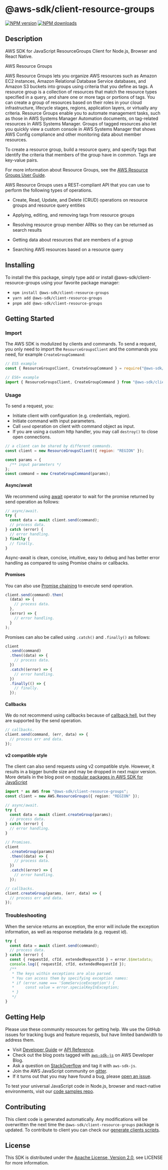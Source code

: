 <!-- generated file, do not edit directly -->

# @aws-sdk/client-resource-groups

[![NPM version](https://img.shields.io/npm/v/@aws-sdk/client-resource-groups/latest.svg)](https://www.npmjs.com/package/@aws-sdk/client-resource-groups)
[![NPM downloads](https://img.shields.io/npm/dm/@aws-sdk/client-resource-groups.svg)](https://www.npmjs.com/package/@aws-sdk/client-resource-groups)

## Description

AWS SDK for JavaScript ResourceGroups Client for Node.js, Browser and React Native.

<fullname>AWS Resource Groups</fullname>

<p>AWS Resource Groups lets you organize AWS resources such as Amazon EC2 instances, Amazon Relational Database Service
databases, and Amazon S3 buckets into groups using criteria that you define as tags. A
resource group is a collection of resources that match the resource types specified in a
query, and share one or more tags or portions of tags. You can create a group of
resources based on their roles in your cloud infrastructure, lifecycle stages, regions,
application layers, or virtually any criteria. Resource Groups enable you to automate management
tasks, such as those in AWS Systems Manager Automation documents, on tag-related resources in
AWS Systems Manager. Groups of tagged resources also let you quickly view a custom console in
AWS Systems Manager that shows AWS Config compliance and other monitoring data about member
resources.</p>
<p>To create a resource group, build a resource query, and specify tags that identify the
criteria that members of the group have in common. Tags are key-value pairs.</p>
<p>For more information about Resource Groups, see the <a href="https://docs.aws.amazon.com/ARG/latest/userguide/welcome.html">AWS Resource Groups User Guide</a>.</p>
<p>AWS Resource Groups uses a REST-compliant API that you can use to perform the following types of
operations.</p>
<ul>
<li>
<p>Create, Read, Update, and Delete (CRUD) operations on resource groups and
resource query entities</p>
</li>
<li>
<p>Applying, editing, and removing tags from resource groups</p>
</li>
<li>
<p>Resolving resource group member ARNs so they can be returned as search
results</p>
</li>
<li>
<p>Getting data about resources that are members of a group</p>
</li>
<li>
<p>Searching AWS resources based on a resource query</p>
</li>
</ul>

## Installing

To install the this package, simply type add or install @aws-sdk/client-resource-groups
using your favorite package manager:

- `npm install @aws-sdk/client-resource-groups`
- `yarn add @aws-sdk/client-resource-groups`
- `pnpm add @aws-sdk/client-resource-groups`

## Getting Started

### Import

The AWS SDK is modulized by clients and commands.
To send a request, you only need to import the `ResourceGroupsClient` and
the commands you need, for example `CreateGroupCommand`:

```js
// ES5 example
const { ResourceGroupsClient, CreateGroupCommand } = require("@aws-sdk/client-resource-groups");
```

```ts
// ES6+ example
import { ResourceGroupsClient, CreateGroupCommand } from "@aws-sdk/client-resource-groups";
```

### Usage

To send a request, you:

- Initiate client with configuration (e.g. credentials, region).
- Initiate command with input parameters.
- Call `send` operation on client with command object as input.
- If you are using a custom http handler, you may call `destroy()` to close open connections.

```js
// a client can be shared by different commands.
const client = new ResourceGroupsClient({ region: "REGION" });

const params = {
  /** input parameters */
};
const command = new CreateGroupCommand(params);
```

#### Async/await

We recommend using [await](https://developer.mozilla.org/en-US/docs/Web/JavaScript/Reference/Operators/await)
operator to wait for the promise returned by send operation as follows:

```js
// async/await.
try {
  const data = await client.send(command);
  // process data.
} catch (error) {
  // error handling.
} finally {
  // finally.
}
```

Async-await is clean, concise, intuitive, easy to debug and has better error handling
as compared to using Promise chains or callbacks.

#### Promises

You can also use [Promise chaining](https://developer.mozilla.org/en-US/docs/Web/JavaScript/Guide/Using_promises#chaining)
to execute send operation.

```js
client.send(command).then(
  (data) => {
    // process data.
  },
  (error) => {
    // error handling.
  }
);
```

Promises can also be called using `.catch()` and `.finally()` as follows:

```js
client
  .send(command)
  .then((data) => {
    // process data.
  })
  .catch((error) => {
    // error handling.
  })
  .finally(() => {
    // finally.
  });
```

#### Callbacks

We do not recommend using callbacks because of [callback hell](http://callbackhell.com/),
but they are supported by the send operation.

```js
// callbacks.
client.send(command, (err, data) => {
  // process err and data.
});
```

#### v2 compatible style

The client can also send requests using v2 compatible style.
However, it results in a bigger bundle size and may be dropped in next major version. More details in the blog post
on [modular packages in AWS SDK for JavaScript](https://aws.amazon.com/blogs/developer/modular-packages-in-aws-sdk-for-javascript/)

```ts
import * as AWS from "@aws-sdk/client-resource-groups";
const client = new AWS.ResourceGroups({ region: "REGION" });

// async/await.
try {
  const data = await client.createGroup(params);
  // process data.
} catch (error) {
  // error handling.
}

// Promises.
client
  .createGroup(params)
  .then((data) => {
    // process data.
  })
  .catch((error) => {
    // error handling.
  });

// callbacks.
client.createGroup(params, (err, data) => {
  // process err and data.
});
```

### Troubleshooting

When the service returns an exception, the error will include the exception information,
as well as response metadata (e.g. request id).

```js
try {
  const data = await client.send(command);
  // process data.
} catch (error) {
  const { requestId, cfId, extendedRequestId } = error.$$metadata;
  console.log({ requestId, cfId, extendedRequestId });
  /**
   * The keys within exceptions are also parsed.
   * You can access them by specifying exception names:
   * if (error.name === 'SomeServiceException') {
   *     const value = error.specialKeyInException;
   * }
   */
}
```

## Getting Help

Please use these community resources for getting help.
We use the GitHub issues for tracking bugs and feature requests, but have limited bandwidth to address them.

- Visit [Developer Guide](https://docs.aws.amazon.com/sdk-for-javascript/v3/developer-guide/welcome.html)
  or [API Reference](https://docs.aws.amazon.com/AWSJavaScriptSDK/v3/latest/index.html).
- Check out the blog posts tagged with [`aws-sdk-js`](https://aws.amazon.com/blogs/developer/tag/aws-sdk-js/)
  on AWS Developer Blog.
- Ask a question on [StackOverflow](https://stackoverflow.com/questions/tagged/aws-sdk-js) and tag it with `aws-sdk-js`.
- Join the AWS JavaScript community on [gitter](https://gitter.im/aws/aws-sdk-js-v3).
- If it turns out that you may have found a bug, please [open an issue](https://github.com/aws/aws-sdk-js-v3/issues/new/choose).

To test your universal JavaScript code in Node.js, browser and react-native environments,
visit our [code samples repo](https://github.com/aws-samples/aws-sdk-js-tests).

## Contributing

This client code is generated automatically. Any modifications will be overwritten the next time the `@aws-sdk/client-resource-groups` package is updated.
To contribute to client you can check our [generate clients scripts](https://github.com/aws/aws-sdk-js-v3/tree/main/scripts/generate-clients).

## License

This SDK is distributed under the
[Apache License, Version 2.0](http://www.apache.org/licenses/LICENSE-2.0),
see LICENSE for more information.
